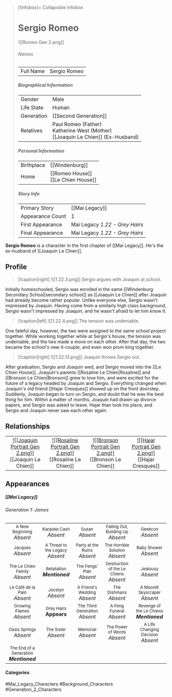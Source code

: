> [!infobox]+ Collapsible Infobox
> # Sergio Romeo
> ![[Romeo Gen 2.png]] 
> ###### Names 
> |  |  | 
> | ---- | ---- | 
> | Full Name | Sergio Romeo| 
>
> ##### Biographical Information
> |  |  | 
> | ---- | ---- | 
> | Gender | Male | 
> | Life State | Human |
> | Generation | [[Second Generation]] |
> | Relatives |Paul Romeo (Father)<br>Katherine West (Mother)<br>[[Joaquin Le Chien]] (Ex-Husband)
> 
> ##### Personal Information
> |  |  | 
> | ---- | ---- | 
> | Birthplace |[[Windenburg]]| 
> | Home |[[Romeo House]]<br>[[Le Chien House]]| 
> 
> ##### Story Info
> |  |  | 
> | ---- | ---- | 
> | Primary Story | [[Mai Legacy]] | 
> | Appearance Count | 1 | 
> | First Appearance | Mai Legacy *1.22 - Grey Hairs*
> | Final Appearance | Mai Legacy *1.22 - Grey Hairs*

**Sergio Romeo** is a character in the first chapter of [[Mai Legacy]]. He's the ex-husband of [[Joaquin Le Chien]].

## Profile
> [!caption|right]
> ![[1.22.3.png]] 
> Sergio argues with Joaquin at school.

Initially homeschooled, Sergio was enrolled in the same [[Windenburg Secondary School|secondary school]] as [[Joaquin Le Chien]] after Joaquin had already become rather popular. Unlike everyone else, Sergio wasn't impressed by Joaquin. Having come from a similarly high class background, Sergio wasn't impressed by Joaquin, and he wasn't afraid to let him know it.

> [!caption|left]
> ![[1.22.4.png]] 
> The tension was undeniable.

One fateful day, however, the two were assigned to the same school project together. While working together while at Sergio's house, the tension was undeniable, and the two made a move on each other. After that day, the two became the school's new it-couple, and even won prom king together.

> [!caption|right]
> ![[1.22.13.png]] 
> Joaquin throws Sergio out.

After graduation, Sergio and Joaquin wed, and Sergio moved into the [[Le Chien House]]. Joaquin's parents [[Rosaline Le Chien|Rosaline]] and [[Bronson Le Chien|Bronson]] grew to love him, and were excited for the future of a legacy headed by Joaquin and Sergio. Everything changed when Joaquin's old friend [[Hajar Cresques]] showed up on the front doorstep. Suddenly, Joaquin began to turn on Sergio, and doubt that he was the best thing for him. Within a matter of months, Joaquin had drawn up divorce papers, and Sergio was asked to leave. Hajar than took his place, and Sergio and Joaquin never saw each other again.

## Relationships
| | | | |
| ------------------------------------------------------------- | -------------------------------------------- | ------------------------------------------ | --------------------------------------------- |
| <center>[![[Joaquin Portrait Gen 2.png]]](<Joaquin Le Chien>)<br>[[Joaquin Le Chien]]| <center>[![[Rosaline Portrait Gen 2.png]]](<Rosaline Le Chien>)<br>[[Rosaline Le Chien]]| <center>[![[Bronson Portrait Gen 2.png]]](<Bronson Le Chien>)<br>[[Bronson Le Chien]]|<center>[![[Hajar Portrait Gen 2.png]]](<Hajar Cresques>)<br>[[Hajar Cresques]]|

## Appearances
##### [[Mai Legacy]]
###### Generation 1: James
|                                                                       |     |     |     |     |
| --------------------------------------------------------------------- | --- | --- | --- | --- |
| <center><font size=2>A New Beginning<br><font size=3>*Absent*  | <center><font size=2>Karaoke Cash<br><font size=3>*Absent* | <center><font size=2>Susan<br><font size=3>*Absent* | <center><font size=2>Falling Out, Building Up<br><font size=3>*Absent*| <center><font size=2>Geekcon<br><font size=3>*Absent* |
| <center><font size=2>Jacques<br><font size=3>*Absent*  | <center><font size=2>A Threat to the Legacy<br><font size=3>*Absent* | <center><font size=2>Party at the Ruins<br><font size=3>*Absent* | <center><font size=2>The Horrible Solution<br><font size=3>*Absent*| <center><font size=2>Baby Shower<br><font size=3>*Absent*|
| <center><font size=2>The Le Chien Family<br><font size=3>*Absent*  | <center><font size=2>Retaliation<br><font size=3>***Mentioned***| <center><font size=2>The Fengs' Plan<br><font size=3>*Absent* | <center><font size=2>Destruction of the Le Chiens<br><font size=3>*Absent*| <center><font size=2>Jealousy<br><font size=3>*Absent* |
| <center><font size=2>Le Café de la Pain<br><font size=3>*Absent*  | <center><font size=2>Jocelyn<br><font size=3>*Absent* | <center><font size=2>A Friend's Wedding<br><font size=3>*Absent* | <center><font size=2>The Dishmans<br><font size=3>*Absent* | <center><font size=2>A Moonlit Skyscraper<br><font size=3>*Absent* |
| <center><font size=2>Growing Flames<br><font size=3>*Absent* | <center><font size=2>Grey Hairs<br><font size=3>**Appears**  | <center><font size=2>The Third Generation<br><font size=3>*Absent* | <center><font size=2>A Feng Funeral<br><font size=3>*Absent* | <center><font size=2>Revenge of the Le Chiens<br><font size=3>***Mentioned***|
| <center><font size=2>Oasis Springs<br><font size=3>*Absent*  | <center><font size=2>The Sister<br><font size=3>*Absent*| <center><font size=2>Memorial<br><font size=3>*Absent* | <center><font size=2>The Power of Words<br><font size=3>*Absent*| <center><font size=2>A Life Changing Decision<br><font size=3>*Absent* |
| <center><font size=2>The End of a Generation<br><font size=3>***Mentioned***  |

#### Categories
#Mai_Legacy_Characters #Background_Characters #Generation_2_Characters